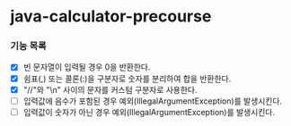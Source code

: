 # java-calculator-precourse

### 기능 목록
- [x] 빈 문자열이 입력될 경우 0을 반환한다.
- [x] 쉼표(,) 또는 콜론(:)을 구분자로 숫자를 분리하여 합을 반환한다.
- [x] "//"와 "\n" 사이의 문자를 커스텀 구분자로 사용한다.
- [ ] 입력값에 음수가 포함된 경우 예외(IllegalArgumentException)를 발생시킨다.
- [ ] 입력값이 숫자가 아닌 경우 예외(IllegalArgumentException)를 발생시킨다.
